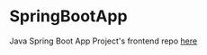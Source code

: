 # SpringBootApp
 Java Spring Boot App
 Project's frontend repo [here](https://github.com/Aysenur-Tuncer/REACT-APP)
